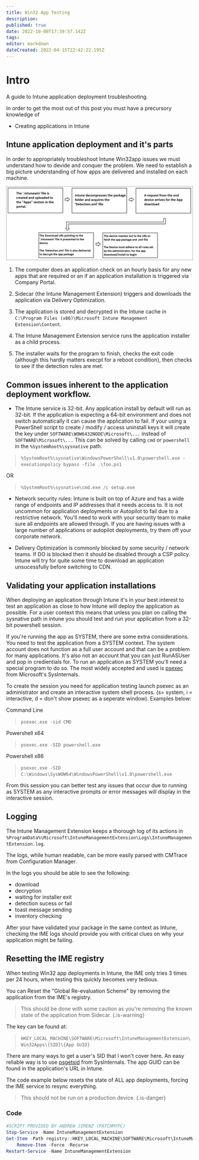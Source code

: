 ```yaml
---
title: Win32 App Testing
description: 
published: true
date: 2022-10-08T17:39:57.142Z
tags: 
editor: markdown
dateCreated: 2022-04-15T22:42:22.195Z
---
```


# Intro

A guide to Intune application deployment troubleshooting.

In order to get the most out of this post you must have a precursory knowledge of

- Creating applications in Intune

## Intune application deployment and it's parts

In order to appropriately troubleshoot Intune Win32app issues we must understand how to devide and conquer the problem. We need to establish a big picture understanding of how apps are delivered and installed on each machine.

![win32-delivery-flow.png](/win32-delivery-flow.png)

1. The computer does an application check on an hourly basis for any new apps that are required or an if an application installation is triggered via Company Portal.

2. Sidecar (the Intune Management Extension) triggers and downloads the application via Delivery Optimization.

3. The application is stored and decrypted in the Intune cache in `C:\Program Files (x86)\Microsoft Intune Management Extension\Content`.

4. The Intune Management Extension service runs the application installer as a child process.

5. The installer waits for the program to finish, checks the exit code (although this hardly matters execpt for a reboot condition), then checks to see if the detection rules are met.

## Common issues inherent to the application deployment workflow.

- The Intune service is 32-bit. Any application install by default will run as 32-bit. If the application is expecting a 64-bit environment and does not switch automatically it can cause the application to fail. If your using a PowerShell script to create / modify / access uninstall keys it will create the key under `SOFTWARE\WOW6432NODE\Microsoft\...` instead of `SOFTWARE\Microsoft\...` This can be solved by calling `cmd` or `powershell` in the `%SystemRoot%\sysnative` path.

> `%SystemRoot%\sysnative\WindowsPowerShell\v1.0\powershell.exe -executionpolicy bypass -file .\foo.ps1`

OR

> `%SystemRoot%\sysnative\cmd.exe /c setup.exe`


- Network security rules: Intune is built on top of Azure and has a wide range of endpoints and IP addresses that it needs access to. It is not uncommon for application deployments or Autopilot to fail due to a restrictive network. You'll need to work with your security team to make sure all endpoints are allowed through. If you are having issues with a large number of applications or autopilot deployments, try them off your corporate network.

- Delivery Optimization is commonly blocked by some security / network teams. If DO is blocked then it should be disabled through a CSP policy. Intune will try for quite some time to download an application unsucessfully before switching to CDN.

## Validating your application installations

When deploying an application through Intune it's in your best interest to test an application as close to how Intune will deploy the application as possible. For a user context this means that  unless you plan on calling the sysnative path in intune you should test and run your application from a 32-bit powershell session.

If you're running the app as SYSTEM, there are some extra considerations. You need to test the application from a SYSTEM context. The system account does not function as a full user account and that can be a problem for many applications. It's also not an account that you can just RunASUser and pop in credientials for. To run an application as SYSTEM you'll need a special program to do so. The most widely accepted and used is [psexec](https://learn.microsoft.com/sysinternals/downloads/psexec) from Microsoft's SysInternals.

To create the session you need for application testing launch psexec as an administrator and create an interactive system shell process. (s= system, i = interactive, d = don't show psexec as a seperate window). Examples below:

Command Line

> `psexec.exe -sid CMD`

Powershell x64

> `psexec.exe -SID powershell.exe`

Powershell x86

> `psexec.exe -SID C:\Windows\SysWOW64\WindowsPowerShell\v1.0\powershell.exe`

From this session you can better test any issues that occur due to running as SYSTEM as any interactive prompts or error messages will display in the interactive session.

## Logging

The Intune Management Extension keeps a thorough log of its actions in `%ProgramData%\Microsoft\IntuneManagementExtension\Logs\IntuneManagementExtension.log`.

The logs, while human readable, can be more easily parsed with CMTrace from Configuration Manager.

In the logs you should be able to see the following:

- download
- decryption
- waiting for installer exit
- detection sucess or fail
- toast message sending
- inventory checking

After your have validated your package in the same context as Intune, checking the IME logs should provide you with critical clues on why your application might be failing.

## Resetting the IME registry

When testing Win32 app deployments in Intune, the IME only tries 3 times per 24 hours, when testing this quickly becomes very tedious.

You can Reset the "Global Re-evaluation Scheme" by removing the application from the IME's registry.

> This should be done with some caution as you're removing the known state of the application from Sidecar.
{.is-warning}

The key can be found at:
> `HKEY_LOCAL_MACHINE\SOFTWARE\Microsoft\IntuneManagementExtension\Win32Apps\{SID}\{App GUID}`

There are many ways to get a user's SID that I won't cover here. An easy reliable way is to use [psgetsid](https://learn.microsoft.com/sysinternals/downloads/psgetsid) from SysInternals. The app GUID can be found in the application's URL in Intune.

The code example below resets the state of ALL app deployments, forcing the IME service to resync everything.
> 
> This should not be run on a production device.
{.is-danger}

### Code
```powershell
#SCRIPT PROVIDED BY ANDREW JIMENZ (PATCHMYPC)
Stop-Service -Name IntuneManagementExtension
Get-Item -Path registry::HKEY_LOCAL_MACHINE\SOFTWARE\Microsoft\IntuneManagementExtension\win32App* |
    Remove-Item -Force -Recurse
Restart-Service -Name IntuneManagementExtension
```
